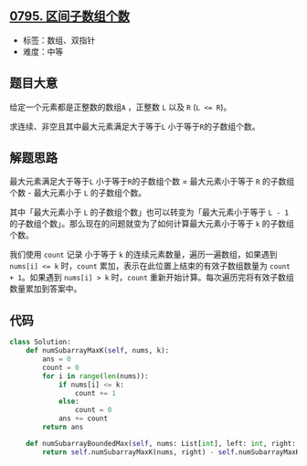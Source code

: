 ## [0795. 区间子数组个数](https://leetcode-cn.com/problems/number-of-subarrays-with-bounded-maximum/)

- 标签：数组、双指针
- 难度：中等

## 题目大意

给定一个元素都是正整数的数组`A` ，正整数 `L` 以及 `R` (`L <= R`)。

求连续、非空且其中最大元素满足大于等于`L` 小于等于`R`的子数组个数。

## 解题思路

最大元素满足大于等于`L` 小于等于`R`的子数组个数 = 最大元素小于等于 `R` 的子数组个数 - 最大元素小于 `L` 的子数组个数。

其中「最大元素小于 `L` 的子数组个数」也可以转变为「最大元素小于等于 `L - 1` 的子数组个数」。那么现在的问题就变为了如何计算最大元素小于等于 `k` 的子数组个数。

我们使用 `count` 记录 小于等于 `k` 的连续元素数量，遍历一遍数组，如果遇到 `nums[i] <= k` 时，`count` 累加，表示在此位置上结束的有效子数组数量为 `count + 1`。如果遇到 `nums[i] > k` 时，`count` 重新开始计算。每次遍历完将有效子数组数量累加到答案中。

## 代码

```Python
class Solution:
    def numSubarrayMaxK(self, nums, k):
        ans = 0
        count = 0
        for i in range(len(nums)):
            if nums[i] <= k:
                count += 1
            else:
                count = 0
            ans += count
        return ans

    def numSubarrayBoundedMax(self, nums: List[int], left: int, right: int) -> int:
        return self.numSubarrayMaxK(nums, right) - self.numSubarrayMaxK(nums, left - 1)
```

